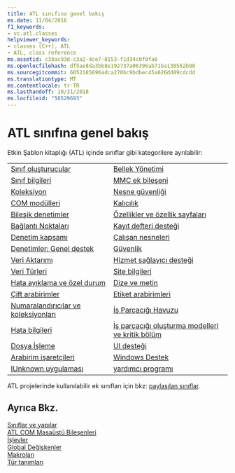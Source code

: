 ```yaml
---
title: ATL sınıfına genel bakış
ms.date: 11/04/2016
f1_keywords:
- vc.atl.classes
helpviewer_keywords:
- classes [C++], ATL
- ATL, class reference
ms.assetid: c38ac93d-c3a2-4ce7-8153-f1d34c0f0fa6
ms.openlocfilehash: df5ae8da3bb8e192737a06396ab71ba138562b98
ms.sourcegitcommit: 6052185696adca270bc9bdbec45a626dd89cdcdd
ms.translationtype: MT
ms.contentlocale: tr-TR
ms.lasthandoff: 10/31/2018
ms.locfileid: "50529693"
---
```

# <a name="atl-class-overview"></a>ATL sınıfına genel bakış

Etkin Şablon kitaplığı (ATL) içinde sınıflar gibi kategorilere ayrılabilir:

|||
|-|-|
|[Sınıf oluşturucular](../atl/class-factories-classes.md)|[Bellek Yönetimi](../atl/memory-management-classes.md)|
|[Sınıf bilgileri](../atl/class-information-classes.md)|[MMC ek bileşeni](../atl/mmc-snap-in-classes.md)|
|[Koleksiyon](../atl/collection-classes.md)|[Nesne güvenliği](../atl/object-safety-classes.md)|
|[COM modülleri](../atl/com-modules-classes.md)|[Kalıcılık](../atl/persistence-classes.md)|
|[Bileşik denetimler](../atl/composite-controls-classes.md)|[Özellikler ve özellik sayfaları](../atl/properties-and-property-pages-classes.md)|
|[Bağlantı Noktaları](../atl/connection-points-classes.md)|[Kayıt defteri desteği](../atl/registry-support-classes.md)|
|[Denetim kapsamı](../atl/control-containment-classes.md)|[Çalışan nesneleri](../atl/running-objects-classes.md)|
|[Denetimler: Genel destek](../atl/controls-general-support-classes.md)|[Güvenlik](../atl/security-classes.md)|
|[Veri Aktarımı](../atl/data-transfer-classes.md)|[Hizmet sağlayıcı desteği](../atl/service-provider-support-classes.md)|
|[Veri Türleri](../atl/data-types-classes.md)|[Site bilgileri](../atl/site-information-classes.md)|
|[Hata ayıklama ve özel durum](../atl/debugging-and-exceptions-classes.md)|[Dize ve metin](../atl/string-and-text-classes.md)|
|[Çift arabirimler](../atl/dual-interfaces-classes.md)|[Etiket arabirimleri](../atl/tear-off-interfaces-classes.md)|
|[Numaralandırıcılar ve koleksiyonları](../atl/enumerators-and-collections-classes.md)|[İş Parçacığı Havuzu](../atl/thread-pooling-classes.md)|
|[Hata bilgileri](../atl/error-information-classes.md)|[İş parçacığı oluşturma modelleri ve kritik bölüm](../atl/threading-models-and-critical-sections-classes.md)|
|[Dosya İşleme](../atl/file-handling-classes.md)|[UI desteği](../atl/ui-support-classes.md)|
|[Arabirim işaretçileri](../atl/interface-pointers-classes.md)|[Windows Destek](../atl/windows-support-classes.md)|
|[IUnknown uygulaması](../atl/iunknown-implementation-classes.md)|[yardımcı programı](../atl/utility-classes.md)|

ATL projelerinde kullanılabilir ek sınıfları için bkz: [paylaşılan sınıflar](../atl-mfc-shared/atl-mfc-shared-classes.md).

## <a name="see-also"></a>Ayrıca Bkz.

[Sınıflar ve yapılar](../atl/reference/atl-classes.md)<br/>
[ATL COM Masaüstü Bileşenleri](../atl/atl-com-desktop-components.md)<br/>
[İşlevler](../atl/reference/atl-functions.md)<br/>
[Global Değişkenler](../atl/reference/atl-global-variables.md)<br/>
[Makroları](../atl/reference/atl-macros.md)<br/>
[Tür tanımları](../atl/reference/atl-typedefs.md)

